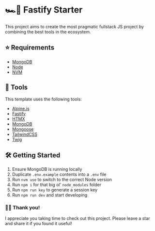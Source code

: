 # 🏎💨 Fastify Starter

This project aims to create the most pragmatic fullstack JS project by combining the best tools in the ecosystem.

## ⭐️ Requirements

- [MongoDB](https://www.mongodb.com/)
- [Node](https://nodejs.org/en/)
- [NVM](https://github.com/nvm-sh/nvm)

## 🧰 Tools

This template uses the following tools:

- [Alpine.js](https://alpinejs.dev/)
- [Fastify](https://www.fastify.io/)
- [HTMX](https://htmx.org/)
- [MongoDB]()
- [Mongoose](https://mongoosejs.com/)
- [TailwindCSS](https://tailwindcss.com/)
- [Twig](https://github.com/twigjs/twig.js/wiki/Implementation-Notes)

## 🛠 Getting Started

1. Ensure MongoDB is running locally
2. Duplicate `.env.example` contents into a `.env` file
3. Run `nvm use` to switch to the correct Node version
4. Run `npm i` for that big ol' `node_modules` folder
5. Run `npm run key` to generate a session key
6. Run `npm run dev` and start developing

### 👋🏻 Thank you!

I appreciate you taking time to check out this project. Please leave a star and share it if you found it useful!
